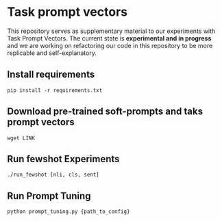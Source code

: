# Task prompt vectors
This repository serves as supplementary material to our experiments with Task Prompt Vectors. The current state is **experimental and in progress** and we are working on refactoring our code in this repository to be more replicable and self-explanatory.

## Install requirements
`pip install -r requirements.txt`

## Download pre-trained soft-prompts and taks prompt vectors
`wget LINK`

## Run fewshot Experiments
`./run_fewshot [nli, cls, sent]`

## Run Prompt Tuning
`python prompt_tuning.py {path_to_config}`
